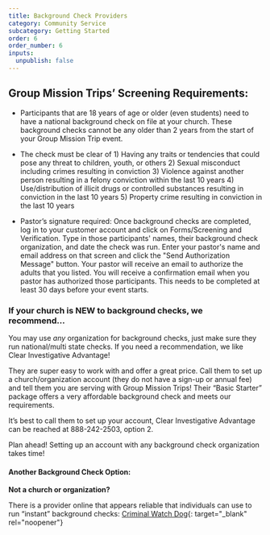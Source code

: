 ```yaml
---
title: Background Check Providers
category: Community Service
subcategory: Getting Started
order: 6
order_number: 6
inputs:
  unpublish: false
---
```

## Group Mission Trips’ Screening Requirements:&nbsp;

* Participants that are 18 years of age or older (even students) need to have a national background check on file at your church. These background checks cannot be any older than 2 years from the start of your Group Mission Trip event.

* The check must be clear of 1) Having any traits or tendencies that could pose any threat to children, youth, or others 2) Sexual misconduct including crimes resulting in conviction 3) Violence against another person resulting in a felony conviction within the last 10 years 4) Use/distribution of illicit drugs or controlled substances resulting in conviction in the last 10 years 5) Property crime resulting in conviction in the last 10 years

* Pastor’s signature required: Once background checks are completed, log in to your customer account and click on Forms/Screening and Verification. Type in those participants' names, their background check organization, and date the check was run. Enter your pastor's name and email address on that screen and click the "Send Authorization Message" button. Your pastor will receive an email to authorize the adults that you listed. You will receive a confirmation email when you pastor has authorized those participants. This needs to be completed at least 30 days before your event starts.

### If your church is NEW to background checks, we recommend…&nbsp;

You may use *any* organization for background checks, just make sure they run national/multi state checks. If you need a recommendation, we like Clear Investigative Advantage!&nbsp;

They are super easy to work with and offer a great price. Call them to set up a church/organization account (they do not have a sign-up or annual fee) and tell them you are serving with Group Mission Trips! Their “Basic Starter” package offers a very affordable background check and meets our requirements.

It’s best to call them to set up your account, Clear Investigative Advantage can be reached at 888-242-2503, option 2.&nbsp;

Plan ahead! Setting up an account with any background check organization takes time!&nbsp;

#### Another Background Check Option:

**Not a church or organization?**&nbsp;

There is a provider online that appears reliable that individuals can use to run “instant” background checks: [Criminal Watch Dog](https://www.criminalwatchdog.com/){: target="_blank" rel="noopener"}